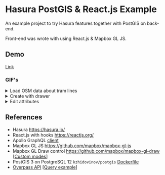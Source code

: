 # Hasura PostGIS & React.js Example

An example project to try Hasura features together with PostGIS on back-end.

Front-end was wrote with using React.js & Mapbox GL JS.

## Demo

[Link](https://leaflet-route-editor.herokuapp.com/#16.41/59.937209/30.338115)

### GIF's

<details>
    <summary>Load OSM data about tram lines</summary>
    <img src="demo-images/load.gif" />
</details>

<details>
    <summary>Create with drawer</summary>
    <img src="demo-images/create.gif" />
</details>

<details>
    <summary>Edit attributes</summary>
    <img src="demo-images/modify.gif" />
</details>

## References

* Hasura https://hasura.io/
* React.js with hooks https://reactjs.org/
* Apollo GraphQL [client](https://www.apollographql.com/docs/react/)
* Mapbox GL JS https://github.com/mapbox/mapbox-gl-js
* Mapbox GL Draw control https://github.com/mapbox/mapbox-gl-draw [[Custom modes](https://github.com/mapbox/mapbox-gl-draw/blob/master/docs/MODES.md#creating-modes-for-mapbox-draw)]
* PostGIS 3 on PostgreSQL 12 `kzhidovinov/postgis` [Dockerfile](https://github.com/KZhidovinov/postgis-docker/blob/master/Dockerfile)
* [Overpass API](https://wiki.openstreetmap.org/wiki/Overpass_API) [[Query example](Overpass-query.md)]
